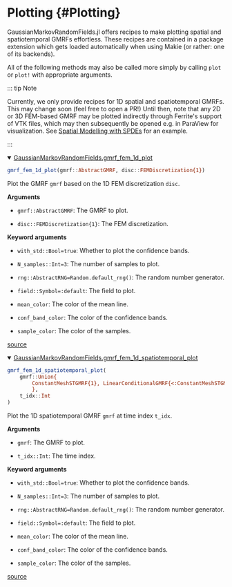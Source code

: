 
# Plotting {#Plotting}

GaussianMarkovRandomFields.jl offers recipes to make plotting spatial and spatiotemporal GMRFs effortless. These recipes are contained in a package extension which gets loaded automatically when using Makie (or rather: one of its backends).

All of the following methods may also be called more simply by calling `plot` or `plot!` with appropriate arguments.

::: tip Note

Currently, we only provide recipes for 1D spatial and spatiotemporal GMRFs. This may change soon (feel free to open a PR!) Until then, note that any 2D or 3D FEM-based GMRF may be plotted indirectly through Ferrite&#39;s support of VTK files, which may then subsequently be opened e.g. in ParaView for visualization. See [Spatial Modelling with SPDEs](/tutorials/spatial_modelling_spdes#Spatial-Modelling-with-SPDEs) for an example.

:::
<details class='jldocstring custom-block' open>
<summary><a id='GaussianMarkovRandomFields.gmrf_fem_1d_plot' href='#GaussianMarkovRandomFields.gmrf_fem_1d_plot'><span class="jlbinding">GaussianMarkovRandomFields.gmrf_fem_1d_plot</span></a> <Badge type="info" class="jlObjectType jlFunction" text="Function" /></summary>



```julia
gmrf_fem_1d_plot(gmrf::AbstractGMRF, disc::FEMDiscretization{1})
```


Plot the GMRF `gmrf` based on the 1D FEM discretization `disc`.

**Arguments**
- `gmrf::AbstractGMRF`: The GMRF to plot.
  
- `disc::FEMDiscretization{1}`: The FEM discretization.
  

**Keyword arguments**
- `with_std::Bool=true`: Whether to plot the confidence bands.
  
- `N_samples::Int=3`: The number of samples to plot.
  
- `rng::AbstractRNG=Random.default_rng()`: The random number generator.
  
- `field::Symbol=:default`: The field to plot.
  
- `mean_color`: The color of the mean line.
  
- `conf_band_color`: The color of the confidence bands.
  
- `sample_color`: The color of the samples.
  


<Badge type="info" class="source-link" text="source"><a href="https://github.com/timweiland/GaussianMarkovRandomFields.jl/blob/dd37657e514bd21cd5478fa815e8a9868bc1d839/src/plots/makie.jl#L8-L25" target="_blank" rel="noreferrer">source</a></Badge>

</details>

<details class='jldocstring custom-block' open>
<summary><a id='GaussianMarkovRandomFields.gmrf_fem_1d_spatiotemporal_plot' href='#GaussianMarkovRandomFields.gmrf_fem_1d_spatiotemporal_plot'><span class="jlbinding">GaussianMarkovRandomFields.gmrf_fem_1d_spatiotemporal_plot</span></a> <Badge type="info" class="jlObjectType jlFunction" text="Function" /></summary>



```julia
gmrf_fem_1d_spatiotemporal_plot(
    gmrf::Union{
        ConstantMeshSTGMRF{1}, LinearConditionalGMRF{<:ConstantMeshSTGMRF{1}}
        },
    t_idx::Int
)
```


Plot the 1D spatiotemporal GMRF `gmrf` at time index `t_idx`.

**Arguments**
- `gmrf`: The GMRF to plot.
  
- `t_idx::Int`: The time index.
  

**Keyword arguments**
- `with_std::Bool=true`: Whether to plot the confidence bands.
  
- `N_samples::Int=3`: The number of samples to plot.
  
- `rng::AbstractRNG=Random.default_rng()`: The random number generator.
  
- `field::Symbol=:default`: The field to plot.
  
- `mean_color`: The color of the mean line.
  
- `conf_band_color`: The color of the confidence bands.
  
- `sample_color`: The color of the samples.
  


<Badge type="info" class="source-link" text="source"><a href="https://github.com/timweiland/GaussianMarkovRandomFields.jl/blob/dd37657e514bd21cd5478fa815e8a9868bc1d839/src/plots/makie.jl#L29-L51" target="_blank" rel="noreferrer">source</a></Badge>

</details>

